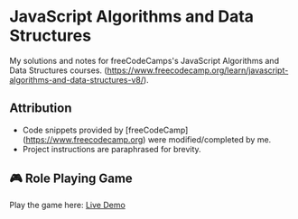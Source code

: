 # JavaScript Algorithms and Data Structures
My solutions and notes for freeCodeCamps's JavaScript Algorithms and Data Structures courses.
(https://www.freecodecamp.org/learn/javascript-algorithms-and-data-structures-v8/).  

## Attribution  
- Code snippets provided by [freeCodeCamp] (https://www.freecodecamp.org) were modified/completed by me.  
- Project instructions are paraphrased for brevity.  

## 🎮 Role Playing Game  
Play the game here: [Live Demo](https://otaviohtc.github.io/js-fcc-algorithms-dsa/Role-Playing-Game/)  
